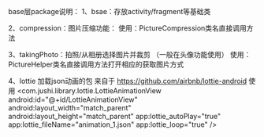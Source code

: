  base层package说明：
 1、bsae：存放activity/fragment等基础类

 2、compression：图片压缩功能：
               使用：PictureCompression类名直接调用方法

 3、takingPhoto：拍照/从相册选择图片并裁剪 （一般在头像功能使用）
                使用：PictureHelper类名直接调用方法打开相应的获取图片方式

 4、lottie 加载json动画的包 来自于 https://github.com/airbnb/lottie-android
            使用 <com.jushi.library.lottie.LottieAnimationView
                           android:id="@+id/LottieAnimationView"
                           android:layout_width="match_parent"
                           android:layout_height="match_parent"
                           app:lottie_autoPlay="true"
                           app:lottie_fileName="animation_1.json"
                           app:lottie_loop="true" />

